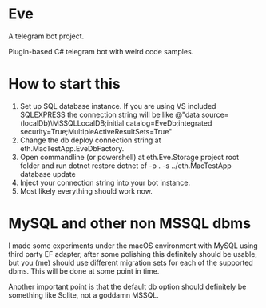 # Eve
A telegram bot project.

Plugin-based C# telegram bot with weird code samples.

# How to start this

1. Set up SQL database instance. If you are using VS included SQLEXPRESS the connection string will be like @"data source=(localDb)\MSSQLLocalDB;initial catalog=EveDb;integrated security=True;MultipleActiveResultSets=True" 
2. Change the db deploy connection string at eth.MacTestApp.EveDbFactory.
3. Open commandline (or powershell) at eth.Eve.Storage project root folder and run
	dotnet restore
	dotnet ef -p . -s ../eth.MacTestApp database update
4. Inject your connection string into your bot instance.
5. Most likely everything should work now.

# MySQL and other non MSSQL dbms

I made some experiments under the macOS environment with MySQL using third party EF adapter, after some polishing this definitely should be usable, but you (me) should use different migration sets for each of the supported dbms. This will be done at some point in time.

Another important point is that the default db option should definitely be something like Sqlite, not a goddamn MSSQL.